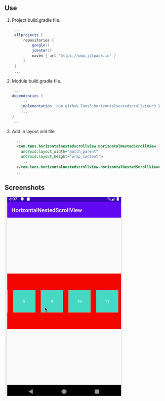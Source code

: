 ## Use

1. Project build.gradle file.
   
   ```groovy
	...
	allprojects {
    	repositories {
        	google()
        	jcenter()
        	maven { url "https://www.jitpack.io" }
    	}
	}
	...
   ```
   
2. Module build.gradle file.

	```groovy
	...
	dependencies {
    	...
    	implementation 'com.github.Tans5:horizontalnestedscrollview:0.1.0'
    	...
	}
	...
	```
    
3. Add in layout xml file.
	
    ```xml
      ...
      <com.tans.horizontalnestedscrollview.HorizontalNestedScrollView
        android:layout_width="match_parent"
        android:layout_height="wrap_content"> 
        ...
      </com.tans.horizontalnestedscrollview.HorizontalNestedScrollView>
      ...
    ```
    
## Screenshots

![](screenshots/HorizontalNestedScrollView.gif)

